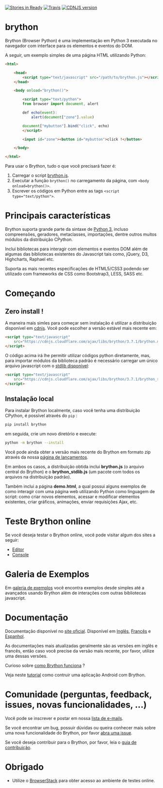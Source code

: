 [![Stories in Ready](https://badge.waffle.io/brython-dev/brython.svg?label=ready&title=Ready)](http://waffle.io/brython-dev/brython)
[![Travis](https://api.travis-ci.org/brython-dev/brython.svg)](https://travis-ci.org/brython-dev/brython)
[![CDNJS version](https://img.shields.io/cdnjs/v/brython.svg)](https://cdnjs.com/libraries/brython)

brython
=======

Brython (Browser Python) é uma implementação em Python 3 executada no navegador com interface para os elementos e eventos do DOM.

A seguir, um exemplo simples de uma página HTML utilizando Python:

```html
<html>

    <head>
        <script type="text/javascript" src="/path/to/brython.js"></script>
    </head>

    <body onload="brython()">

        <script type="text/python">
        from browser import document, alert

        def echo(event):
            alert(document["zone"].value)

        document["mybutton"].bind("click", echo)
        </script>

        <input id="zone"><button id="mybutton">click !</button>

    </body>

</html>
```

Para usar o Brython, tudo o que você precisará fazer é:

1. Carregar o script [brython.js](http://brython.info/src/brython.js "Brython from the site brython.info").
2. Executar a função `brython()` no carregamento da página, com `<body onload=brython()>`.
3. Escrever os códigos em Python entre as tags `<script type="text/python">`.


Principais características
=============
Brython suporta grande parte da sintaxe de [Python 3](https://www.python.org "Python Homepage"),
incluso compreensões, geradores, metaclasses, importações, dentre outros muitos módulos da distribuição CPython.

Inclui bibliotecas para interagir com elementos e eventos DOM além de algumas das bibliotecas existentes do Javascript tais como, jQuery, D3, Highcharts, Raphael etc.

Suporta as mais recentes especificações de HTML5/CSS3 podendo ser utilizado com frameworks de CSS como Bootstrap3, LESS, SASS etc.


Começando
===============
Zero install !
--------------
A maneira mais simles para começar sem instalação é utilizar a distribuição disponível em [cdnjs](https://cdnjs.com). Você pode escolher a versão estável mais recente em:

```html
<script type="text/javascript"
    src="https://cdnjs.cloudflare.com/ajax/libs/brython/3.7.1/brython.min.js">
</script>
```

O código acima irá lhe permitir utilizar códigos python diretamente, mas, para importar módulos da biblioteca padrão é necessário carregar um único arquivo javascript com o [stdlib disponível](https://github.com/brython-dev/brython/tree/master/www/src/Lib):

```html
<script type="text/javascript"
    src="https://cdnjs.cloudflare.com/ajax/libs/brython/3.7.1/brython_stdlib.js">
</script>
```

Instalação local
-------------
Para instalar Brython localmente, caso você tenha uma distribuição CPython, é possível através do `pip` :

```bash
pip install brython
```
em seguida, crie um novo diretório e execute:

```bash
python -m brython --install
```

Você pode ainda obter a versão mais recente do Brython em formato zip através da nossa [página de lançamentos](https://github.com/brython-dev/brython/releases).

Em ambos os casos, a distribuição obtida inclui __brython.js__ (o arquivo central do Brython)
e o __brython_stdlib.js__ (um pacote com todos os arquivos na distribuição padrão).

Também inclui a página __demo.html__, a qual possui alguns exemplos de como interagir com uma página web utilizando Python como linguagem de script: como criar novos elementos, acessar e modificar elementos existentes, criar gráficos, animações, enviar requisições Ajax, etc.

Teste Brython online
===================
Se você deseja testar o Brython online, você pode visitar algum dos sites a seguir:

- [Editor](http://brython.info/tests/editor.html "Online Brython Editor")
- [Console](http://brython.info/tests/console.html "Online Brython Console")


Galeria de Exemplos
===================
Em [galeria de exemplos](http://brython.info/gallery/gallery_en.html "gallery of examples")
você encontra exemplos desde simples até a avançados usando Brython além de interações com outras bibliotecas javascript. 


Documentação
=============
Documentação disponível no [site oficial](http://www.brython.info "Brython Homepage").
Disponível em [Inglês](http://brython.info/static_doc/en/intro.html),
[Francês](http://brython.info/static_doc/fr/intro.html) e
[Espanhol](http://brython.info/static_doc/es/intro.html).

As documentações mais atualizadas geralmente são as versões em inglês e francês, então caso você
precise da versão mais recente, por favor, utilize uma dessas versões.

Curioso sobre [como Brython funciona](https://github.com/brython-dev/brython/wiki/How%20Brython%20works) ?

Veja neste [tutorial](https://github.com/brython-dev/brython/wiki/Writing-an-Android-application)
como contruir uma aplicação Android com Brython.

Comunidade (perguntas, feedback, issues, novas funcionalidades, ...)
==========================================================
Você pode se inscrever e postar em nossa
[lista de e-mails](https://groups.google.com/forum/?fromgroups=#!forum/brython "Brython Main Mailing List").

Se você encontrar um bug, possuir dúvidas ou queira conhecer mais sobre uma nova funcionalidade do Brython, por favor [abra uma issue](https://github.com/brython-dev/brython/issues "Brython GitHub Issues").

Se você deseja contribuir para o Brython, por favor, leia o [guia de contribuição](https://github.com/brython-dev/brython/blob/master/CONTRIBUTING.md).

Obrigado
=========

- Utilize o [BrowserStack](http://www.browserstack.com) para obter acesso ao ambiente de testes online.
